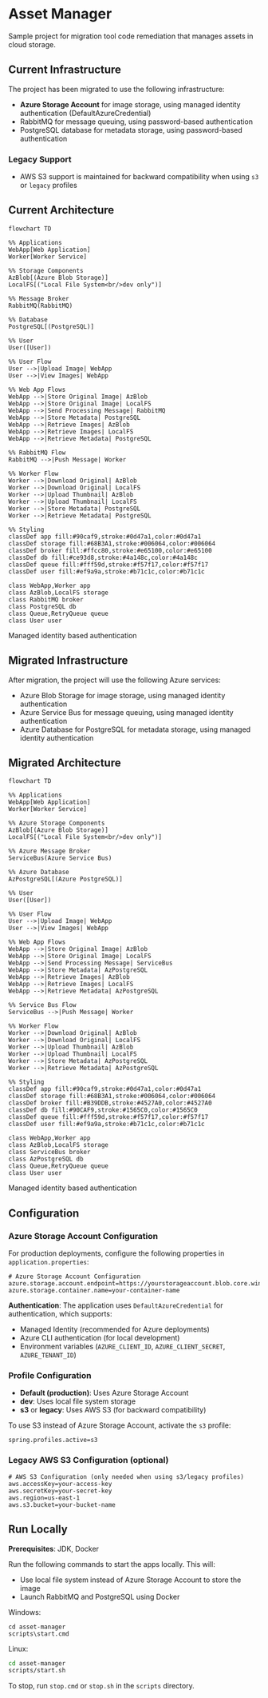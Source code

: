 # Asset Manager
Sample project for migration tool code remediation that manages assets in cloud storage.

## Current Infrastructure
The project has been migrated to use the following infrastructure:
* **Azure Storage Account** for image storage, using managed identity authentication (DefaultAzureCredential)
* RabbitMQ for message queuing, using password-based authentication
* PostgreSQL database for metadata storage, using password-based authentication

### Legacy Support
* AWS S3 support is maintained for backward compatibility when using `s3` or `legacy` profiles

## Current Architecture
```mermaid
flowchart TD

%% Applications
WebApp[Web Application]
Worker[Worker Service]

%% Storage Components
AzBlob[(Azure Blob Storage)]
LocalFS[("Local File System<br/>dev only")]

%% Message Broker
RabbitMQ(RabbitMQ)

%% Database
PostgreSQL[(PostgreSQL)]

%% User
User([User])

%% User Flow
User -->|Upload Image| WebApp
User -->|View Images| WebApp

%% Web App Flows
WebApp -->|Store Original Image| AzBlob
WebApp -->|Store Original Image| LocalFS
WebApp -->|Send Processing Message| RabbitMQ
WebApp -->|Store Metadata| PostgreSQL
WebApp -->|Retrieve Images| AzBlob
WebApp -->|Retrieve Images| LocalFS
WebApp -->|Retrieve Metadata| PostgreSQL

%% RabbitMQ Flow
RabbitMQ -->|Push Message| Worker

%% Worker Flow
Worker -->|Download Original| AzBlob
Worker -->|Download Original| LocalFS
Worker -->|Upload Thumbnail| AzBlob
Worker -->|Upload Thumbnail| LocalFS
Worker -->|Store Metadata| PostgreSQL
Worker -->|Retrieve Metadata| PostgreSQL

%% Styling
classDef app fill:#90caf9,stroke:#0d47a1,color:#0d47a1
classDef storage fill:#68B3A1,stroke:#006064,color:#006064
classDef broker fill:#ffcc80,stroke:#e65100,color:#e65100
classDef db fill:#ce93d8,stroke:#4a148c,color:#4a148c
classDef queue fill:#fff59d,stroke:#f57f17,color:#f57f17
classDef user fill:#ef9a9a,stroke:#b71c1c,color:#b71c1c

class WebApp,Worker app
class AzBlob,LocalFS storage
class RabbitMQ broker
class PostgreSQL db
class Queue,RetryQueue queue
class User user
```
Managed identity based authentication

## Migrated Infrastructure
After migration, the project will use the following Azure services:
* Azure Blob Storage for image storage, using managed identity authentication
* Azure Service Bus for message queuing, using managed identity authentication
* Azure Database for PostgreSQL for metadata storage, using managed identity authentication

## Migrated Architecture
```mermaid
flowchart TD

%% Applications
WebApp[Web Application]
Worker[Worker Service]

%% Azure Storage Components
AzBlob[(Azure Blob Storage)]
LocalFS[("Local File System<br/>dev only")]

%% Azure Message Broker
ServiceBus(Azure Service Bus)

%% Azure Database
AzPostgreSQL[(Azure PostgreSQL)]

%% User
User([User])

%% User Flow
User -->|Upload Image| WebApp
User -->|View Images| WebApp

%% Web App Flows
WebApp -->|Store Original Image| AzBlob
WebApp -->|Store Original Image| LocalFS
WebApp -->|Send Processing Message| ServiceBus
WebApp -->|Store Metadata| AzPostgreSQL
WebApp -->|Retrieve Images| AzBlob
WebApp -->|Retrieve Images| LocalFS
WebApp -->|Retrieve Metadata| AzPostgreSQL

%% Service Bus Flow
ServiceBus -->|Push Message| Worker

%% Worker Flow
Worker -->|Download Original| AzBlob
Worker -->|Download Original| LocalFS
Worker -->|Upload Thumbnail| AzBlob
Worker -->|Upload Thumbnail| LocalFS
Worker -->|Store Metadata| AzPostgreSQL
Worker -->|Retrieve Metadata| AzPostgreSQL

%% Styling
classDef app fill:#90caf9,stroke:#0d47a1,color:#0d47a1
classDef storage fill:#68B3A1,stroke:#006064,color:#006064
classDef broker fill:#B39DDB,stroke:#4527A0,color:#4527A0
classDef db fill:#90CAF9,stroke:#1565C0,color:#1565C0
classDef queue fill:#fff59d,stroke:#f57f17,color:#f57f17
classDef user fill:#ef9a9a,stroke:#b71c1c,color:#b71c1c

class WebApp,Worker app
class AzBlob,LocalFS storage
class ServiceBus broker
class AzPostgreSQL db
class Queue,RetryQueue queue
class User user
```
Managed identity based authentication

## Configuration

### Azure Storage Account Configuration
For production deployments, configure the following properties in `application.properties`:

```properties
# Azure Storage Account Configuration
azure.storage.account.endpoint=https://yourstorageaccount.blob.core.windows.net
azure.storage.container.name=your-container-name
```

**Authentication**: The application uses `DefaultAzureCredential` for authentication, which supports:
- Managed Identity (recommended for Azure deployments)
- Azure CLI authentication (for local development)
- Environment variables (`AZURE_CLIENT_ID`, `AZURE_CLIENT_SECRET`, `AZURE_TENANT_ID`)

### Profile Configuration
- **Default (production)**: Uses Azure Storage Account
- **dev**: Uses local file system storage
- **s3** or **legacy**: Uses AWS S3 (for backward compatibility)

To use S3 instead of Azure Storage Account, activate the `s3` profile:
```properties
spring.profiles.active=s3
```

### Legacy AWS S3 Configuration (optional)
```properties
# AWS S3 Configuration (only needed when using s3/legacy profiles)
aws.accessKey=your-access-key
aws.secretKey=your-secret-key
aws.region=us-east-1
aws.s3.bucket=your-bucket-name
```

## Run Locally

**Prerequisites**: JDK, Docker

Run the following commands to start the apps locally. This will:
* Use local file system instead of Azure Storage Account to store the image
* Launch RabbitMQ and PostgreSQL using Docker

Windows:

```batch
cd asset-manager
scripts\start.cmd
```

Linux:

```sh
cd asset-manager
scripts/start.sh
```

To stop, run `stop.cmd` or `stop.sh` in the `scripts` directory.